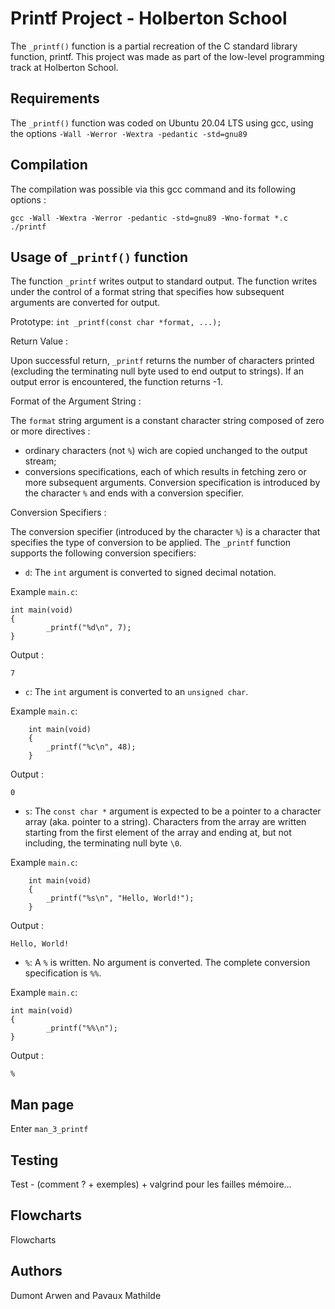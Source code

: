 
# Printf Project - Holberton School

The `_printf()` function is a partial recreation of the C standard library function, printf. This project was made as part of the low-level programming track at Holberton School.


## Requirements

The `_printf()` function was coded on Ubuntu 20.04 LTS using gcc, using the options `-Wall -Werror -Wextra -pedantic -std=gnu89`


## Compilation

The compilation was possible via this gcc command and its following options :

    gcc -Wall -Wextra -Werror -pedantic -std=gnu89 -Wno-format *.c
    ./printf



## Usage of `_printf()` function

The function `_printf` writes output to standard output. The function writes under the control of a format string that specifies how subsequent arguments are converted for output.

Prototype: `int _printf(const char *format, ...);`


Return Value :

Upon successful return, `_printf` returns the number of characters printed (excluding the terminating null byte used to end output to strings). If an output error is encountered, the function returns -1.

Format of the Argument String :

The `format` string argument is a constant character string composed of zero or more directives :
- ordinary characters (not `%`) wich are copied unchanged to the output stream;
- conversions specifications, each of which results in fetching zero or more subsequent arguments.
Conversion specification is introduced by the character `%` and ends with a conversion specifier.


Conversion Specifiers :

The conversion specifier (introduced by the character `%`) is a character that specifies the type of conversion to be applied. The `_printf` function supports the following conversion specifiers:

- `d`: The `int` argument is converted to signed decimal notation.

Example `main.c`:	

	int main(void)
	{
    		_printf("%d\n", 7);
	}

Output :

    7


- `c`: The `int` argument is converted to an `unsigned char`.

Example `main.c`:

    	int main(void)
    	{
    		_printf("%c\n", 48);
    	}

Output :

    0


- `s`: The `const char *` argument is expected to be a pointer to a character array (aka. pointer to a string). Characters from the array are written starting from the first element of the array and ending at, but not including, the terminating null byte `\0`.

Example `main.c`:

    	int main(void)
    	{
    		_printf("%s\n", "Hello, World!");
    	}

Output :

    Hello, World!

- `%`: A `%` is written. No argument is converted. The complete conversion specification is `%%`.

Example `main.c`:

	int main(void)
	{
    		_printf("%%\n");
	}

Output :

    %


## Man page

Enter `man_3_printf`


## Testing

Test - (comment ? + exemples) + valgrind pour les failles mémoire…


## Flowcharts

Flowcharts

## Authors

Dumont Arwen and Pavaux Mathilde
